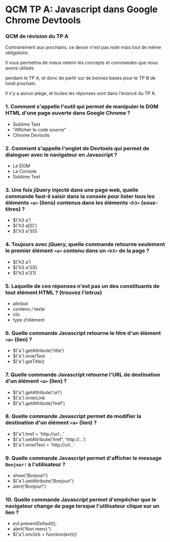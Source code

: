 # QCM TP A: Javascript dans Google Chrome Devtools

### QCM de révision du TP A

Contrairement aux prochains, ce devoir n'est pas noté mais tout de même *obligatoire*.

Il vous permettra de mieux retenir les concepts et commandes que nous avons utilisés

pendant le TP A, et donc de partir sur de bonnes bases pour le TP B de lundi prochain.

Il n'y a aucun piège, et toutes les réponses sont dans l'énoncé du TP A.

### 1. Comment s'appelle l'outil qui permet de manipuler le DOM HTML d'une page ouverte dans Google Chrome ?

- Sublime Text
- "Afficher le code source"
- Chrome Devtools

### 2. Comment s'appelle l'onglet de Devtools qui permet de dialoguer avec le navigateur en Javascript ?

- Le DOM
- La Console
- Sublime Text

### 3. Une fois jQuery injecté dans une page web, quelle commande faut-il saisir dans la console pour lister tous les éléments `<a>` (liens) contenus dans les éléments `<h3>` (sous-titres) ?

- $('h3 a')
- $('h3 a[0]')
- $('h3 a')[0]

### 4. Toujours avec jQuery, quelle commande retourne seulement le premier élément `<a>` contenu dans un `<h3>` de la page ?

- $('h3 a')
- $('h3 a')[0]
- $('h3 a')[1]

### 5. Laquelle de ces réponses n'est pas un des constituants de tout élément HTML ? (trouvez l'intrus)

- attribut
- contenu / texte
- clic
- type d'élément

### 6. Quelle commande Javascript retourne le titre d'un élément `<a>` (lien) ?

- $('a').getAttribute('title')
- $('a').innerText
- $('a').getTitle()

### 7. Quelle commande Javascript retourne l'URL de destination d'un élément `<a>` (lien) ?

- $('a').getAttribute('url')
- $('a').innerLink
- $('a').getAttribute('href')

### 8. Quelle commande Javascript permet de modifier la destination d'un élément `<a>` (lien) ?

- $('a').href = 'http://url...'
- $('a').setAttribute('href', 'http://...')
- $('a').innerText = 'http://url...'

### 9. Quelle commande Javascript permet d'afficher le message `Bonjour!` à l'utilisateur ?

- show('Bonjour!')
- $('a').setAttribute('Bonjour!')
- alert('Bonjour!')

### 10. Quelle commande Javascript permet d'empêcher que le navigateur change de page lorsque l'utilisateur clique sur un lien ?

- evt.preventDefault();
- alert('Non merci.')
- $('a').onclick = function(evt){}
